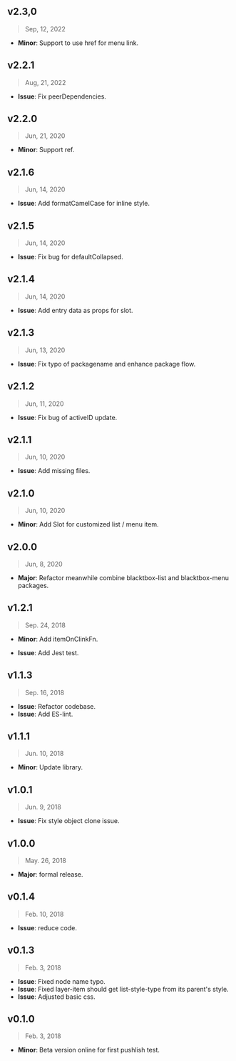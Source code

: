 ## v2.3,0

> Sep, 12, 2022

- **Minor**: Support to use href for menu link.

## v2.2.1

> Aug, 21, 2022

- **Issue**: Fix peerDependencies.

## v2.2.0

> Jun, 21, 2020

- **Minor**: Support ref.

## v2.1.6

> Jun, 14, 2020

- **Issue**: Add formatCamelCase for inline style.

## v2.1.5

> Jun, 14, 2020

- **Issue**: Fix bug for defaultCollapsed.

## v2.1.4

> Jun, 14, 2020

- **Issue**: Add entry data as props for slot.

## v2.1.3

> Jun, 13, 2020

- **Issue**: Fix typo of packagename and enhance package flow.

## v2.1.2

> Jun, 11, 2020

- **Issue**: Fix bug of activeID update.

## v2.1.1

> Jun, 10, 2020

- **Issue**: Add missing files.

## v2.1.0

> Jun, 10, 2020

- **Minor**: Add Slot for customized list / menu item.

## v2.0.0

> Jun, 8, 2020

- **Major**: Refactor meanwhile combine blacktbox-list and blacktbox-menu packages.

## v1.2.1

> Sep. 24, 2018

- **Minor**: Add itemOnClinkFn.

- **Issue**: Add Jest test.

## v1.1.3

> Sep. 16, 2018

- **Issue**: Refactor codebase.
- **Issue**: Add ES-lint.

## v1.1.1

> Jun. 10, 2018

- **Minor**: Update library.

## v1.0.1

> Jun. 9, 2018

- **Issue**: Fix style object clone issue.

## v1.0.0

> May. 26, 2018

- **Major**: formal release.

## v0.1.4

> Feb. 10, 2018

- **Issue**: reduce code.

## v0.1.3

> Feb. 3, 2018

- **Issue**: Fixed node name typo.
- **Issue**: Fixed layer-item should get list-style-type from its parent's style.
- **Issue**: Adjusted basic css.

## v0.1.0

> Feb. 3, 2018

- **Minor**: Beta version online for first pushlish test.
